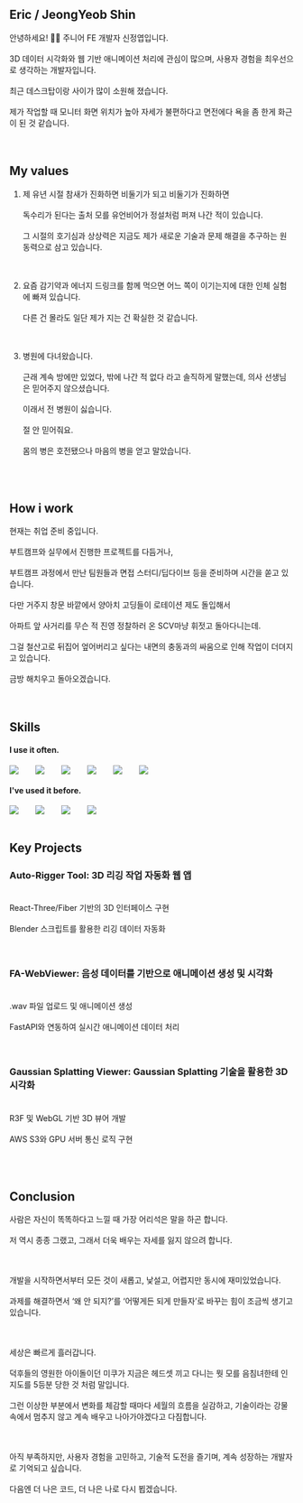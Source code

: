 ## Eric / JeongYeob Shin

안녕하세요! 🙋‍♂️ 주니어 FE 개발자 신정엽입니다.<br /><br />
3D 데이터 시각화와 웹 기반 애니메이션 처리에 관심이 많으며, 사용자 경험을 최우선으로 생각하는 개발자입니다.<br /><br />
최근 데스크탑이랑 사이가 많이 소원해 졌습니다.<br /><br />
제가 작업할 때 모니터 화면 위치가 높아 자세가 불편하다고 면전에다 욕을 좀 한게 화근이 된 것 같습니다.<br /><br />
<br />

## My values

1. 제 유년 시절 참새가 진화하면 비둘기가 되고 비둘기가 진화하면<br /><br />
   독수리가 된다는 출처 모를 유언비어가 정설처럼 퍼져 나간 적이 있습니다.<br /><br />
   그 시절의 호기심과 상상력은 지금도 제가 새로운 기술과 문제 해결을 추구하는 원동력으로 삼고 있습니다.<br /><br /><br />
   
2. 요즘 감기약과 에너지 드링크를 함께 먹으면 어느 쪽이 이기는지에 대한 인체 실험에 빠져 있습니다.<br /><br />
   다른 건 몰라도 일단 제가 지는 건 확실한 것 같습니다.<br /><br /><br />
   
3. 병원에 다녀왔습니다. <br /><br />
   근래 계속 방에만 있었다, 밖에 나간 적 없다 라고 솔직하게 말했는데, 의사 선생님은 믿어주지 않으셨습니다. <br /><br />
   이래서 전 병원이 싫습니다. <br /><br />
   절 안 믿어줘요. <br /><br />
   몸의 병은 호전됐으나 마음의 병을 얻고 말았습니다.<br /><br /><br />
   <br />

## How i work

현재는 취업 준비 중입니다. <br /><br />
부트캠프와 실무에서 진행한 프로젝트를 다듬거나, <br /><br />
부트캠프 과정에서 만난 팀원들과 면접 스터디/딥다이브 등을 준비하며 시간을 쏟고 있습니다. <br /><br />
다만 거주지 창문 바깥에서 양아치 고딩들이 로테이션 제도 돌입해서 <br /><br />
아파트 앞 사거리를 무슨 적 진영 정찰하러 온 SCV마냥 휘젓고 돌아다니는데.<br /><br />
그걸 철산고로 뒤집어 엎어버리고 싶다는 내면의 충동과의 싸움으로 인해 작업이 더뎌지고 있습니다.<br /><br />
금방 해치우고 돌아오겠습니다.<br /><br />
<br />

## Skills

#### I use it often.

<div style="display:flex;gap:30px;flex-wrap:wrap;">
    <img src="https://img.shields.io/badge/js-F7DF1E?style=for-the-badge&logo=javascript&logoColor=black"/>
    <img src="https://img.shields.io/badge/ts-3178C6?style=for-the-badge&logo=typescript&logoColor=white"/>
    <img src="https://img.shields.io/badge/express-000000?style=for-the-badge&logo=express&logoColor=white"/>
    <img src="https://img.shields.io/badge/fastapi-009688?style=for-the-badge&logo=fastapi&logoColor=white"/>
    <img src="https://img.shields.io/badge/react-61DAFB?style=for-the-badge&logo=react&logoColor=black"/>
    <img src="https://img.shields.io/badge/three.js-000000?style=for-the-badge&logo=threedotjs&logoColor=white"/>
</div>

#### I've used it before.

<div style="display:flex;gap:30px;flex-wrap:wrap;">
    <img src="https://img.shields.io/badge/next.js-000000?&style=for-the-badge&logo=nextdotjs&logoColor=white"/>
    <img src="https://img.shields.io/badge/csharp-512BD4?style=for-the-badge&logo=csharp&logoColor=white"/>
    <img src="https://img.shields.io/badge/unity-FFFFFF?style=for-the-badge&logo=unity&logoColor=black"/>
    <img src="https://img.shields.io/badge/unrealengine-0E1128?style=for-the-badge&logo=unrealengine&logoColor=white"/>
</div>
<br />

## Key Projects
### Auto-Rigger Tool: 3D 리깅 작업 자동화 웹 앱 <br /><br />
React-Three/Fiber 기반의 3D 인터페이스 구현<br /><br />
Blender 스크립트를 활용한 리깅 데이터 자동화<br /><br /><br />

### FA-WebViewer: 음성 데이터를 기반으로 애니메이션 생성 및 시각화 <br /><br />
.wav 파일 업로드 및 애니메이션 생성<br /><br />
FastAPI와 연동하여 실시간 애니메이션 데이터 처리<br /><br /><br />

### Gaussian Splatting Viewer: Gaussian Splatting 기술을 활용한 3D 시각화<br /><br />
R3F 및 WebGL 기반 3D 뷰어 개발<br /><br />
AWS S3와 GPU 서버 통신 로직 구현<br /><br /><br />
<br />

## Conclusion
사람은 자신이 똑똑하다고 느낄 때 가장 어리석은 말을 하곤 합니다.<br /><br />
저 역시 종종 그랬고, 그래서 더욱 배우는 자세를 잃지 않으려 합니다.<br /><br />
<br /><br />
개발을 시작하면서부터 모든 것이 새롭고, 낯설고, 어렵지만 동시에 재미있었습니다.<br /><br />
과제를 해결하면서 ‘왜 안 되지?’를 ‘어떻게든 되게 만들자’로 바꾸는 힘이 조금씩 생기고 있습니다.<br /><br />
<br /><br />
세상은 빠르게 흘러갑니다.<br /><br />
덕후들의 영원한 아이돌이던 미쿠가 지금은 헤드셋 끼고 다니는 뭣 모를 음침녀한테 인지도를 5등분 당한 것 처럼 말입니다.<br /><br />
그런 이상한 부분에서 변화를 체감할 때마다 세월의 흐름을 실감하고, 기술이라는 강물 속에서 멈추지 않고 계속 배우고 나아가야겠다고 다짐합니다.<br /><br />
<br /><br />
아직 부족하지만, 사용자 경험을 고민하고, 기술적 도전을 즐기며, 계속 성장하는 개발자로 기억되고 싶습니다.<br /><br />
다음엔 더 나은 코드, 더 나은 나로 다시 뵙겠습니다.<br /><br />
